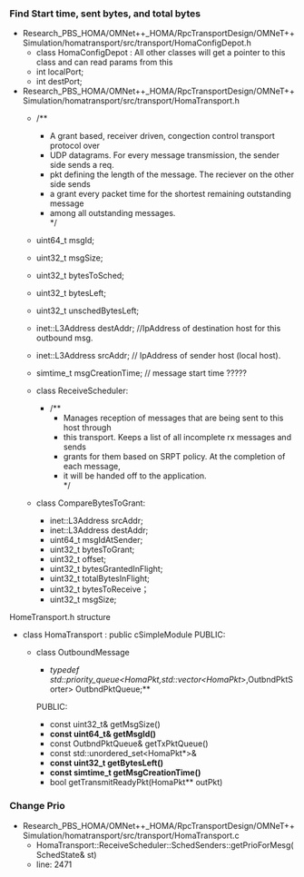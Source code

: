 ### Find Start time, sent bytes, and total bytes
  - Research_PBS_HOMA/OMNet++_HOMA/RpcTransportDesign/OMNeT++Simulation/homatransport/src/transport/HomaConfigDepot.h
    - class HomaConfigDepot : All other classes will get a pointer to this class and can read params from this
    - int localPort;
    - int destPort;
  - Research_PBS_HOMA/OMNet++_HOMA/RpcTransportDesign/OMNeT++Simulation/homatransport/src/transport/HomaTransport.h
    - /**  
      * A grant based, receiver driven, congection control transport protocol over  
      * UDP datagrams. For every message transmission, the sender side sends a req.  
      * pkt defining the length of the message. The reciever on the other side sends  
      * a grant every packet time for the shortest remaining outstanding message  
      * among all outstanding messages.  
      */  
    - uint64_t msgId;
    - uint32_t msgSize;
    - uint32_t bytesToSched;
    - uint32_t bytesLeft;
    - uint32_t unschedBytesLeft;
    - inet::L3Address destAddr;  //IpAddress of destination host for this outbound msg.
    - inet::L3Address srcAddr;   // IpAddress of sender host (local host).
    - simtime_t msgCreationTime;  // message start time ????? 
    
    - class ReceiveScheduler: 
      - /**  
        * Manages reception of messages that are being sent to this host through 
        * this transport. Keeps a list of all incomplete rx messages and sends  
        * grants for them based on SRPT policy. At the completion of each message,  
        * it will be handed off to the application.  
        */
    - class CompareBytesToGrant:
        - inet::L3Address srcAddr;
        - inet::L3Address destAddr;
        - uint64_t msgIdAtSender;
        - uint32_t bytesToGrant;
        -  uint32_t offset;
        - uint32_t bytesGrantedInFlight;
        - uint32_t totalBytesInFlight;
        - uint32_t bytesToReceive；
        - uint32_t msgSize;
        
   HomeTransport.h structure 
   - class HomaTransport : public cSimpleModule
     PUBLIC: 
     - class OutboundMessage 
          - **typedef std::priority_queue<HomaPkt*,std::vector<HomaPkt*>,OutbndPktSorter> OutbndPktQueue;**
            
         PUBLIC: 
         - const uint32_t& getMsgSize()
         - **const uint64_t& getMsgId()**
         - const OutbndPktQueue& getTxPktQueue() 
         - const std::unordered_set<HomaPkt*>&
         - **const uint32_t getBytesLeft()**
         - **const simtime_t getMsgCreationTime()**
         - bool getTransmitReadyPkt(HomaPkt** outPkt)
     
     
     
     
        
### Change Prio
  - Research_PBS_HOMA/OMNet++_HOMA/RpcTransportDesign/OMNeT++Simulation/homatransport/src/transport/HomaTransport.c   
     - HomaTransport::ReceiveScheduler::SchedSenders::getPrioForMesg(SchedState& st)
     - line:  2471
 
  
  
  
  
